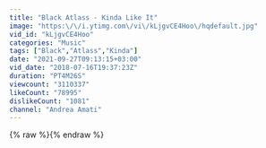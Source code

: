 ```yaml
---
title: "Black Atlass - Kinda Like It"
image: "https:\/\/i.ytimg.com\/vi\/kLjgvCE4Hoo\/hqdefault.jpg"
vid_id: "kLjgvCE4Hoo"
categories: "Music"
tags: ["Black","Atlass","Kinda"]
date: "2021-09-27T09:13:15+03:00"
vid_date: "2018-07-16T19:37:23Z"
duration: "PT4M26S"
viewcount: "3110337"
likeCount: "78995"
dislikeCount: "1081"
channel: "Andrea Amati"
---
```

{% raw %}{% endraw %}
